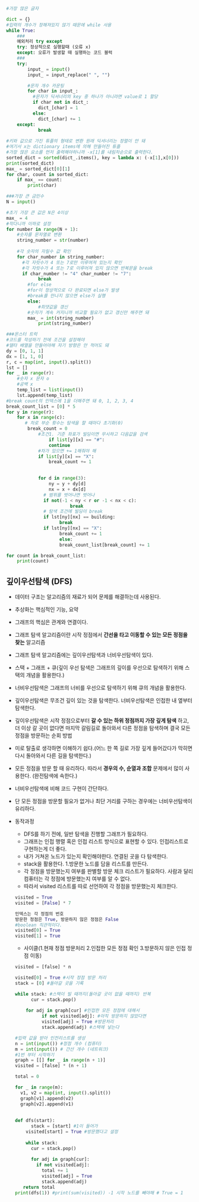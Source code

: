 ```python
#가장 많은 글자

dict = {}
#입력의 개수가 정해져있지 않기 때문에 while 사용
while True:
  	###
    예외처리 try except
    try: 정상적으로 실행할때 (오류 x)
    except: 오류가 발생할 때 실행하는 코드 블럭
    ###
    try:
        input_ = input()
        input_ = input_replace(" ", "")

        #문자 개수 카운팅
        for char in input_:
          #문자가 딕셔너리의 key 중 하나가 아니라면 value로 1 할당
          if char not in dict_:
            dict_[char] = 1
          else:
            dict_[char] += 1
    except:
      		break
        
#키와 값으로 가진 튜플의 형태로 변환 원래 딕셔너리는 정렬이 안 돼 
#여기서 x는 dictionary items에 의해 만들어진 튜플
#가장 많은 요소를 먼저 출력해야하니까 -x[1]를 내림차순으로 출력한다. 
sorted_dict = sorted(dict_.items(), key = lambda x: (-x[1],x[0]))
print(sorted_dict)
max_ = sorted_dict[0][1]
for char, count in sorted_dict:
  	if max_ == count:
      	print(char)
```

```python
###가장 큰 금민수
N = input()

#초기 가장 큰 값은 N은 4이상
max_ = 4
#작다니까 이하로 설정
for number in range(N + 1):
  	#숫자를 문자열로 변환
    string_number = str(number)
    
    #각 숫자의 자릴수 값 확인
    for char_number in string_number:
      #각 자릿수가 4 또는 7로만 이루여져 있는지 확인
      #각 자릿수가 4 또는 7로 이루어져 있지 않으면 반복문을 break
      if char_number != "4" char_number != "7":
        	break
		#for else
		#for이 정상적으로 다 완료되면 else가 발생
		#break를 만나지 않으면 else가 실행
		else:
    		#최댓값을 갱신
      	#숫자가 계속 커지니까 비교할 필요가 없고 갱신만 해주면 돼
      	max_ = int(string_number)
    		print(string_number)
```

```python
###몬스터 트럭
#코드를 작성하기 전에 조건을 설정해야
#델타 배열을 만들어야해 자기 방향은 안 적어도 돼
dy = [0, 1, 1]
dx = [1, 1, 0]
r, c = map(int, input().split())
lst = []
for _ in range(r):
  	#숫자 x 문자 o
    #공백 x
    temp_list = list(input())
    lst.append(temp_list)
#break count의 인덱스에 1을 더해주면 돼 0, 1, 2, 3, 4
break_count_list = [0] * 5
for y in range(r):
  	for x in range(c):
       # 차로 부순 횟수는 탐색을 할 때마다 초기화(0)
      	break_count = 0
            #조건1. 기준 좌표가 빌딩이면 무시하고 다음값을 검색
        		if list[y][x] == "#":
                continue
            #차가 있으면 += 1해줘야 해 
            if list[y][x] == "X":
                break_count += 1
   

            for d in range(3):
            	ny = y + dy[d]
            	nx = x + dx[d]
              # 범위를 벗어나면 벗어나
              if not(-1 < ny < r or -1 < nx < c):
          				break
              # 탐색 조건에 빌딩이 break
              if lst[ny][nx] == building:
                	break
              if lst[ny][nx] == "X":
               	 	break_count += 1 
    				else:
          			break_count_list[break_count] += 1

for count in break_count_list:
  	print(count)

```

## 깊이우선탐색 (DFS)

- 데이터 구조는 알고리즘의 재료가 되어 문제를 해결하는데 사용된다.

- 추상화는 핵심적인 기능, 요약 

- 그래프의 핵심은 관계와 연결이다. 

- 그래프 탐색 알고리즘이란 시작 정점에서 **간선을 타고 이동할 수 있는 모든 정점을 찾는**  알고리즘
- 그래프 탐색 알고리즘에는 깊이우선탐색과 너비우선탐색이 있다.
- 스택 + 그래프 + 큐(깊이 우선 탐색은 그래프의 깊이를 우선으로 탐색하기 위해 스택의 개념을 활용한다.)

- 너비우선탐색은 그래프의 너비를 우선으로 탐색하기 위해 큐의 개념을 활용한다.
- 깊이우선탐색은 무조건 깊이 있는 것을 탐색한다. 너비우선탐색은 인접한 내 옆부터 탐색한다.

- 깊이우선탐색은 시작 정점으로부터 **갈 수 있는 하위 정점까지 가장 깊게 탐색** 하고, 더 이상 갈 곳이 없다면 마지막 갈림길로 돌아와서 다른 정점을 탐색하며 결국 모든 정점을 방문하는 순회 방법
- 미로 탈출로 생각하면 이해하기 쉽다.(어느 한 쪽 길로 가장 깊게 들어갔다가 막히면 다시 돌아와서 다른 길을 탐색한다.)
- 모든 정점을 방문 할 때 유리하다. 따라서 **경우의 수, 순열과 조합** 문제에서 많이 사용한다. (완전탐색에 속한다.)

- 너비우선탐색에 비해 코드 구현이 간단하다.
- 단 모든 정점을 방문할 필요가 없거나 최단 거리를 구하는 경우에는 너비우선탐색이 유리하다. 

- 동작과정

  - DFS를 하기 전에, 일반 탐색을 진행할 그래프가 필요하다.
  - 그래프는 인접 행렬 혹은 인접 리스트 방식으로 표현할 수 있다. 인접리스트로 구현하는게 더 좋다.
  - 내가 거쳐온 노드가 있는지 확인해야한다. 연결된 곳을 다 탐색한다. 
  - stack을 활용한다. 1.방문한 노드를 담을 리스트를 만든다. 
  - 각 정점을 방문했는지 여부를 판별할 방문 체크 리스트가 필요하다. 사람과 달리 컴퓨터는 각 정점에 방문했는지 여부를 알 수 없다.
  - 따라서 visited 리스트를 따로 선언하여 각 정점을 방문했는지 체크한다.

  ```python
  visited = True
  visited = [False] * 7
  
  인덱스는 각 정점의 번호 
  방문한 정점은 True, 방문하지 않은 정점은 False 
  #boolean 직관적이다. 
  visited[0] = True
  visited[1] = True
  ```

  - 사이클(1.현재 정점 방문처리 2.인접한 모든 정점 확인 3.방문하지 않은 인접 정점 이동)

  ```python
  visited = [false] * n
  
  visited[0] = True #시작 정점 방문 처리
  stack = [0] #돌아갈 곳을 기록
  
  while stack: #스택이 빌 때까지(돌아갈 곳이 없을 때까지) 반복
    	cur = stack.pop()
      
      for adj in graph[cur] #인접한 모든 정점에 대해서
      		if not visited[adj]: #아직 방문하지 않았다면 
          	visited[adj] = True #방문처리
            stack.append(adj) #스택에 넣는다
  ```

  ```python
  #입력 값을 받아 인전리스트를 생성
  n = int(input()) #정점 개수 (컴퓨터)
  m = int(input()) # 간선 개수 (네트워크)
  #1번 부터 시작하기
  graph = [[] for _ in range(n + 1)] 
  visited = [false] * (n + 1)
  
  total = 0
  
  for _ in range(m):
    v1, v2 = map(int, input().split())
    graph[v1].append(v2)
    graph[v2].append(v1)
    
    
  def dfs(start):
    	stack = [start] #1이 들어가
      visited[start] = True #방문했다고 설정
      
      while stack:
        cur = stack.pop()
        
        for adj in graph[cur]:
          if not visited[adj]:
            total += 1
            visited[adj] = True
            stack.append(adj)
     return total 
  print(dfs(1)) #print(sum(visited)) -1 시작 노드를 빼야해 # True = 1
  ```

  